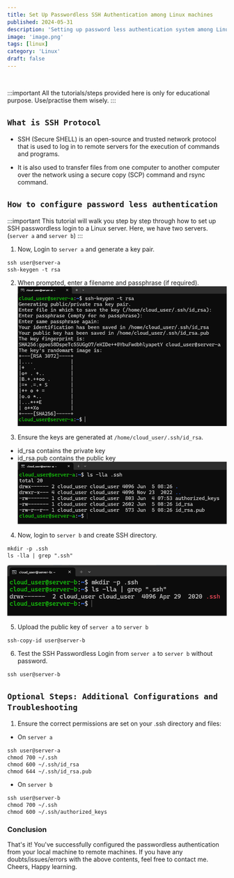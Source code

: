 ```yaml
---
title: Set Up Passwordless SSH Authentication among Linux machines
published: 2024-05-31
description: 'Setting up password less authentication system among Linux machines'
image: 'image.png'
tags: [linux]
category: 'Linux'
draft: false
---
```

<br>

:::important
All the tutorials/steps provided here is only for educational purpose. Use/practise them wisely.
:::

## `What is SSH Protocol`

- SSH (Secure SHELL) is an open-source and trusted network protocol that is used to log in to remote servers for the execution of commands and programs.

- It is also used to transfer files from one computer to another computer over the network using a secure copy (SCP) command and rsync command.


## `How to configure password less authentication`
:::important
This tutorial will walk you step by step through how to set up SSH passwordless login to a Linux server. Here, we have two servers. (`server a` and `server b`)
:::

1. Now, Login to `server a` and generate a key pair.
```shell
ssh user@server-a
ssh-keygen -t rsa
```

2. When prompted, enter a filename and passphrase (if required).
![alt text](image-1.png)

3. Ensure the keys are generated at `/home/cloud_user/.ssh/id_rsa`.
- id_rsa contains the private key
- id_rsa.pub contains the public key
![alt text](image-2.png)
<!-- <img src="https://www.strongdm.com/hubfs/ssh-passwordless-tutorial.jpeg" width="400" height="500"/>
<img src="https://www.strongdm.com/hubfs/ssh-passwordless-tutorial.jpeg" width="100%" height="auto"/>
<img src="https://placehold.co/600x400"/> -->
<!-- <img src="https://www.strongdm.com/hubfs/ssh-passwordless-tutorial.jpeg"/> -->

4. Now, login to `server b` and create SSH directory.
```shell
mkdir -p .ssh
ls -lla | grep ".ssh"
```
![alt text](image-3.png)

5. Upload the public key of `server a` to `server b`
```shell
ssh-copy-id user@server-b
```

6. Test the SSH Passwordless Login from `server a` to `server b` without password.
```shell
ssh user@server-b
```
## `Optional Steps: Additional Configurations and Troubleshooting`

1. Ensure the correct permissions are set on your .ssh directory and files:
- On `server a`
```shell
ssh user@server-a
chmod 700 ~/.ssh
chmod 600 ~/.ssh/id_rsa
chmod 644 ~/.ssh/id_rsa.pub
```

- On `server b`
```shell
ssh user@server-b
chmod 700 ~/.ssh
chmod 600 ~/.ssh/authorized_keys
```

### Conclusion
That's it! You've successfully configured the passwordless authentication from your local machine to remote machines. If you have any doubts/issues/errors with the above contents, feel free to contact me. Cheers, Happy learning.
